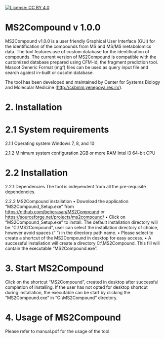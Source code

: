 [![License: CC BY 4.0](https://img.shields.io/badge/License-CC%20BY%204.0-lightgrey.svg)](https://creativecommons.org/licenses/by/4.0/)

# MS2Compound v 1.0.0

MS2Compound v1.0.0 is a user friendly Graphical User Interface (GUI) for the identification of the compounds from MS and MS/MS metabolomics data. The tool features use of custom database for the identification of compounds. 
The current version of MS2Compound is compatible with the customized database prepared using CFM-id, the fragment prediction tool. Mascot Generic Format (mgf) files can be used as query input file and search against in-built or cusotm database. 

The tool has been developed and maintained by Center for Systems Biology and Molecular Medicine (http://csbmm.yenepoya.res.in/). 

# 2.  Installation
# 	2.1 System requirements
2.1.1 Operating system
	Windows 7, 8, and 10

2.1.2 Minimum system configuration
	2GB or more RAM
	Intel i3 64-bit CPU 
# 	2.2 Installation
2.2.1 Dependencies
	The tool is independent from all the pre-requisite dependencies.

2.2.2 MS2Compound installation
•	Download the application “MS2Compound_Setup.exe” from https://github.com/beherasan/MS2Compound or https://sourceforge.net/projects/ms2compound/
•	Click on “MS2Compound_Setup.exe” to install. The default installation directory will be “C:\MS2Compound”, user can select the installation directory of choice, however avoid spaces (“ ”) in the directory path name.
•	Please select to create a shortcut of the MS2Compound in desktop for easy access.
•	A successful installation will create a directory C:\MS2Compound. This fill will contain the executable “MS2Compound.exe”.

# 3. Start MS2Compound

Click on the shortcut “MS2Compound”, created in desktop after successful completion of installing. If the user has not opted for desktop shortcut during installation, the executable can be start by clicking the “MS2Compound.exe” in “C:\MS2Compound” directory.

# 4. Usage of MS2Compound

Please refer to manual.pdf for the usage of the tool.


